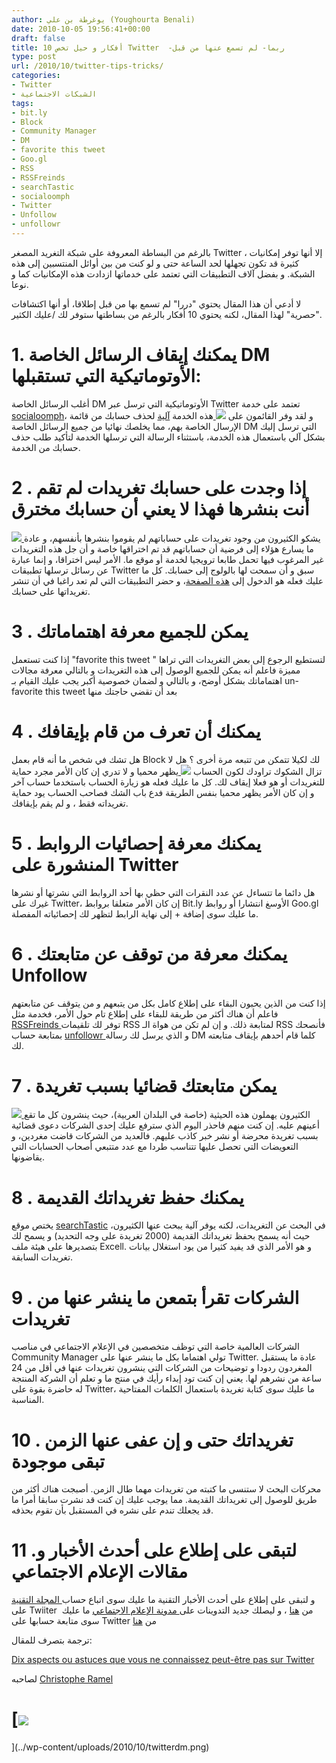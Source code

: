 ```yaml
---
author: يوغرطة بن علي (Youghourta Benali)
date: 2010-10-05 19:56:41+00:00
draft: false
title: 10 أفكار و حيل تخص Twitter  -ربما- لم تسمع عنها من قبل
type: post
url: /2010/10/twitter-tips-tricks/
categories:
- Twitter
- الشبكات الاجتماعية
tags:
- bit.ly
- Block
- Community Manager
- DM
- favorite this tweet
- Goo.gl
- RSS
- RSSFreinds
- searchTastic
- socialoomph
- Twitter
- Unfollow
- unfollowr
---
```







بالرغم من البساطة المعروفة على شبكة التغريد المصغر Twitter ، إلا أنها توفر إمكانيات كثيرة قد تكون تجهلها لحد الساعة حتى و لو كنت من بين أوائل المنتسبين إلى هذه الشبكة. و بفضل آلاف التطبيقات التي تعتمد على خدماتها ازدادت هذه الإمكانيات كما و نوعا.




لا أدعي أن هذا المقال يحتوي "دررا" لم تسمع بها من قبل إطلاقا، أو أنها اكتشافات "حصرية" لهذا المقال، لكنه يحتوي 10 أفكار بالرغم من بساطتها ستوفر لك /عليك الكثير.




<!-- more -->






# 1. يمكنك إيقاف الرسائل الخاصة DM الأوتوماتيكية التي تستقبلها:




أغلب الرسائل الخاصة DM الأوتوماتيكية التي ترسل عبر Twitter تعتمد على خدمة [socialoomph](http://www.socialoomph.com/)، و لقد وفر القائمون على [![](https://socialmedia4arab.com/wp-content/uploads/2010/10/twitterdm-150x150.png)
](https://socialmedia4arab.com/wp-content/uploads/2010/10/twitterdm.png)هذه الخدمة [آلية](http://www.socialoomph.com/optout) لحذف حسابك من قائمة الإرسال الخاصة بهم، مما يخلصك نهائيا من جميع الرسائل الخاصة DM التي ترسل إليك بشكل آلي باستعمال هذه الخدمة، باستثناء الرسالة التي ترسلها الخدمة لتأكيد طلب حذف حسابك من الخدمة.














# 2 . إذا وجدت على حسابك تغريدات لم تقم أنت بنشرها فهذا لا يعني أن حسابك مخترق




[![](https://socialmedia4arab.com/wp-content/uploads/2010/10/twitter-pirate.png)
](https://socialmedia4arab.com/wp-content/uploads/2010/10/twitter-pirate.png)يشكو الكثيرون من وجود تغريدات على حساباتهم لم يقوموا بنشرها بأنفسهم، و عادة ما يسارع هؤلاء إلى فرضية أن حساباتهم قد تم اختراقها خاصة و أن جل هذه التغريدات غير المرغوب فيها تحمل طابعا ترويجيا لخدمة أو موقع ما. الأمر ليس اختراقا، و إنما عبارة عن رسائل ترسلها تطبيقات Twitter سبق و أن سمحت لها بالولوج إلى حسابك. كل ما عليك فعله هو الدخول إلى [هذه الصفحة](http://twitter.com/settings/connections)، و حضر التطبيقات التي لم تعد راغبا في أن تنشر تغريداتها على حسابك.











# 3 . يمكن للجميع معرفة اهتماماتك




إذا كنت تستعمل "favorite this tweet " لتستطيع الرجوع إلى بعض التغريدات التي تراها مميزة فاعلم أنه يمكن للجميع الوصول إلى هذه التغريدات و بالتالي معرفة مجالات اهتماماتك بشكل أوضح، و بالتالي و لضمان خصوصية أكبر يجب عليك القيام بـ un-favorite this tweet بعد أن تقضي حاجتك منها





# 4 . يمكنك أن تعرف من قام بإيقافك




هل تشك في شخص ما أنه قام بعمل Block لك لكيلا تتمكن من تتبعه مرة أخرى ؟ هل لا تزال الشكوك تراودك لكون الحساب [![](https://socialmedia4arab.com/wp-content/uploads/2010/10/twitter_block-150x150.jpg)
](https://socialmedia4arab.com/wp-content/uploads/2010/10/twitter_block.jpg)يظهر محميا و لا تدري إن كان الأمر مجرد حماية للتغريدات أو هو فعلا إيقاف لك. كل ما عليك فعله هو زيارة الحساب باستخدما حساب آخر و إن كان الأمر يظهر محميا بنفس الطريقة فدع باب الشك فصاحب الحساب يود حماية تغريداته فقط ، و لم يقم بإيقافك.














# 5 . يمكنك معرفة إحصائيات الروابط المنشورة على Twitter




هل دائما ما تتساءل عن عدد النقرات التي حظي بها أحد الروابط التي نشرتها أو نشرها غيرك على Twitter، إن كان الأمر متعلقا بروابط Bit.ly الأوسغ انتشارا أو روابط Goo.gl ما عليك سوى إضافة + إلى نهاية الرابط لتظهر لك إحصائياته المفصلة.








# 6 . يمكنك معرفة من توقف عن متابعتك Unfollow




إذا كنت من الذين يحبون البقاء على إطلاع كامل بكل من يتبعهم و من يتوقف عن متابعتهم فاعلم أن هناك أكثر من طريقة للبقاء على إطلاع تام حول الأمر، فخدمة مثل [RSSFreinds ](http://h3o.de/friends/index.php) توفر لك تلقيمات RSS لمتابعة ذلك. و إن لم تكن من هواة الـ RSS فأنصحك بمتابعة حساب  [unfollowr ](https://twitter.com/unfollowr) و الذي يرسل لك رسالة DM كلما قام أحدهم بإيقاف متابعته لك. 





# 7 . يمكن متابعتك قضائيا بسبب تغريدة




[![](../wp-content/uploads/2010/10/Twitter_Sue.jpg)
](../wp-content/uploads/2010/10/Twitter_Sue.jpg)الكثيرون يهملون هذه الحيثية (خاصة في البلدان العربية)، حيث ينشرون كل ما تقع أعينهم عليه. إن كنت منهم فاحذر اليوم الذي سترفع عليك إحدى الشركات دعوى قضائية بسبب تغريدة محرضة أو نشر خبر كاذب عليهم. فالعديد من الشركات قاضت مغردين، و  التعويضات التي تحصل عليها تتناسب طردا مع عدد متتبعي أصحاب الحسابات التي يقاضونها.








# 8 . يمكنك حفظ تغريداتك القديمة




يختص موقع [searchTastic](http://www.searchtastic.com/index.php) في البحث عن التغريدات، لكنه يوفر آلية يبحث عنها الكثيرون، حيث أنه يسمح بحفظ تغريداتك القديمة (2000 تغريدة على وجه التحديد) و يسمح لك بتصديرها على هيئة ملف Excell. و هو الأمر الذي قد يفيد كثيرا من يود استغلال بيانات تغريدات السابقة.





# 9 . الشركات تقرأ بتمعن ما ينشر عنها من تغريدات




الشركات العالمية خاصة التي توظف متخصصين في الإعلام الاجتماعي في مناصب Community Manager تولي اهتماما بكل ما ينشر عنها على Twitter. عادة ما يستقبل المغردون ردودا و توضيحات من الشركات التي ينشرون تغريدات عنها في أقل من 24 ساعة من نشرهم لها. يعني إن كنت تود إبداء رأيك في منتج ما و تعلم أن الشركة المنتجة له حاضرة بقوة على Twitter، ما عليك سوى كتابة تغريدة باستعمال الكلمات المفتاحية المناسبة.














# 10 . تغريداتك حتى و إن عفى عنها الزمن تبقى موجودة




محركات البحث لا ستنسى ما كتبته من تغريدات مهما طال الزمن. أصبجت هناك أكثر من طريق للوصول إلى تغريداتك القديمة. مما يوجب عليك إن كنت قد نشرت سابقا أمرا ما قد يجعلك تندم على نشره في المستقبل بأن  تقوم بحذفه.








# 11 .لتبقى على إطلاع على أحدث الأخبار و مقالات الإعلام الاجتماعي


و لتبقى على إطلاع على أحدث الأخبار التقنية ما عليك سوى اتباع حساب[ المجلة التقنية](https://www.it-scoop.com) على Twiiter  من [هنا](http://twitter.com/it_scoop_com) ، و ليصلك جديد التدوينات على[ مدونة الإعلام الاجتماعي](https://socialmedia4arab.com) ما عليك سوى متابعة حسابها على Twitter من [هنا](http://twitter.com/sm4arab)











ترجمة بتصرف للمقال:




[ Dix aspects ou astuces que vous ne connaissez peut-être pas sur Twitter](http://www.kriisiis.fr/index.php/10-aspects-ou-astuces-que-vous-ne-connaissez-peut-etre-pas-sur-twitter/)







لصاحبه [Christophe Ramel](https://twitter.com/Kriisiis)








# [![](../wp-content/uploads/2010/10/twitterdm-150x150.png)
](../wp-content/uploads/2010/10/twitterdm.png)



